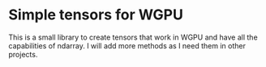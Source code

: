 # Simple tensors for WGPU

This is a small library to create tensors that work in WGPU and have all the capabilities of ndarray. I will add more methods as I need them in other projects.